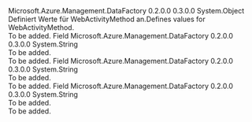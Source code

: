 <Type Name="WebActivityMethod" FullName="Microsoft.Azure.Management.DataFactory.Models.WebActivityMethod">
  <TypeSignature Language="C#" Value="public static class WebActivityMethod" />
  <TypeSignature Language="ILAsm" Value=".class public auto ansi abstract sealed beforefieldinit WebActivityMethod extends System.Object" />
  <TypeSignature Language="DocId" Value="T:Microsoft.Azure.Management.DataFactory.Models.WebActivityMethod" />
  <TypeSignature Language="VB.NET" Value="Public Class WebActivityMethod" />
  <TypeSignature Language="F#" Value="type WebActivityMethod = class" />
  <AssemblyInfo>
    <AssemblyName>Microsoft.Azure.Management.DataFactory</AssemblyName>
    <AssemblyVersion>0.2.0.0</AssemblyVersion>
    <AssemblyVersion>0.3.0.0</AssemblyVersion>
  </AssemblyInfo>
  <Base>
    <BaseTypeName>System.Object</BaseTypeName>
  </Base>
  <Interfaces />
  <Docs>
    <summary>
            <span data-ttu-id="daf4d-101">Definiert Werte für WebActivityMethod an.</span><span class="sxs-lookup"><span data-stu-id="daf4d-101">Defines values for WebActivityMethod.</span></span>
            </summary>
    <remarks>To be added.</remarks>
  </Docs>
  <Members>
    <Member MemberName="GET">
      <MemberSignature Language="C#" Value="public const string GET;" />
      <MemberSignature Language="ILAsm" Value=".field public static literal string GET" />
      <MemberSignature Language="DocId" Value="F:Microsoft.Azure.Management.DataFactory.Models.WebActivityMethod.GET" />
      <MemberSignature Language="VB.NET" Value="Public Const GET As String " />
      <MemberSignature Language="F#" Value="val mutable GET : string" Usage="Microsoft.Azure.Management.DataFactory.Models.WebActivityMethod.GET" />
      <MemberType>Field</MemberType>
      <AssemblyInfo>
        <AssemblyName>Microsoft.Azure.Management.DataFactory</AssemblyName>
        <AssemblyVersion>0.2.0.0</AssemblyVersion>
        <AssemblyVersion>0.3.0.0</AssemblyVersion>
      </AssemblyInfo>
      <ReturnValue>
        <ReturnType>System.String</ReturnType>
      </ReturnValue>
      <Docs>
        <summary>To be added.</summary>
        <remarks>To be added.</remarks>
      </Docs>
    </Member>
    <Member MemberName="POST">
      <MemberSignature Language="C#" Value="public const string POST;" />
      <MemberSignature Language="ILAsm" Value=".field public static literal string POST" />
      <MemberSignature Language="DocId" Value="F:Microsoft.Azure.Management.DataFactory.Models.WebActivityMethod.POST" />
      <MemberSignature Language="VB.NET" Value="Public Const POST As String " />
      <MemberSignature Language="F#" Value="val mutable POST : string" Usage="Microsoft.Azure.Management.DataFactory.Models.WebActivityMethod.POST" />
      <MemberType>Field</MemberType>
      <AssemblyInfo>
        <AssemblyName>Microsoft.Azure.Management.DataFactory</AssemblyName>
        <AssemblyVersion>0.2.0.0</AssemblyVersion>
        <AssemblyVersion>0.3.0.0</AssemblyVersion>
      </AssemblyInfo>
      <ReturnValue>
        <ReturnType>System.String</ReturnType>
      </ReturnValue>
      <Docs>
        <summary>To be added.</summary>
        <remarks>To be added.</remarks>
      </Docs>
    </Member>
    <Member MemberName="PUT">
      <MemberSignature Language="C#" Value="public const string PUT;" />
      <MemberSignature Language="ILAsm" Value=".field public static literal string PUT" />
      <MemberSignature Language="DocId" Value="F:Microsoft.Azure.Management.DataFactory.Models.WebActivityMethod.PUT" />
      <MemberSignature Language="VB.NET" Value="Public Const PUT As String " />
      <MemberSignature Language="F#" Value="val mutable PUT : string" Usage="Microsoft.Azure.Management.DataFactory.Models.WebActivityMethod.PUT" />
      <MemberType>Field</MemberType>
      <AssemblyInfo>
        <AssemblyName>Microsoft.Azure.Management.DataFactory</AssemblyName>
        <AssemblyVersion>0.2.0.0</AssemblyVersion>
        <AssemblyVersion>0.3.0.0</AssemblyVersion>
      </AssemblyInfo>
      <ReturnValue>
        <ReturnType>System.String</ReturnType>
      </ReturnValue>
      <Docs>
        <summary>To be added.</summary>
        <remarks>To be added.</remarks>
      </Docs>
    </Member>
  </Members>
</Type>